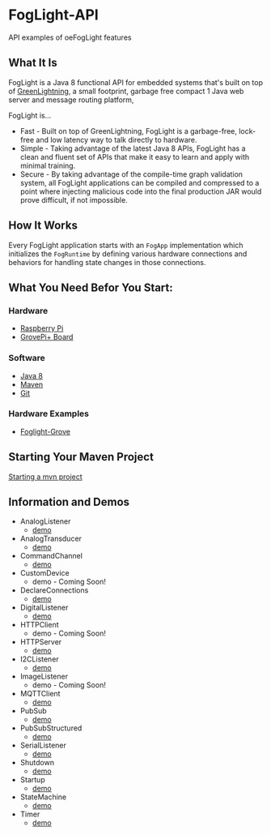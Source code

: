 # FogLight-API
API examples of oeFogLight features
## What It Is ##
FogLight is a Java 8 functional API for embedded systems that's built on top of [GreenLightning](https://github.com/oci-pronghorn/GreenLightning), a small footprint, garbage free compact 1 Java web server and message routing platform, 

FogLight is...
- Fast - Built on top of GreenLightning, FogLight is a garbage-free, lock-free and low latency way to talk directly to hardware.
- Simple - Taking advantage of the latest Java 8 APIs, FogLight has a clean and fluent set of APIs that make it easy to learn and apply with minimal training.
- Secure - By taking advantage of the compile-time graph validation system, all FogLight applications can be compiled and compressed to a point where injecting malicious code into the final production JAR would prove difficult, if not impossible.

## How It Works ##
Every FogLight application starts with an `FogApp` implementation which initializes the `FogRuntime` by defining various hardware connections and behaviors for handling state changes in those connections.  

## What You Need Befor You Start:
### Hardware
- [Raspberry Pi](https://www.raspberrypi.org/)
- [GrovePi+ Board](https://www.dexterindustries.com/shop/grovepi-board/)
### Software
- [Java 8](https://docs.oracle.com/javase/8/docs/technotes/guides/install/install_overview.html)
- [Maven](https://maven.apache.org/install.html)
- [Git](https://git-scm.com/)
### Hardware Examples
- [Foglight-Grove](https://github.com/oci-pronghorn/FogLight-Grove/blob/master/README.md)
## Starting Your Maven Project
[Starting a mvn project](https://github.com/oci-pronghorn/FogLighter/blob/master/README.md)
## Information and Demos 
- AnalogListener
  - [demo](https://github.com/oci-pronghorn/FogLight-API/blob/master/AnalogListener/README.md)
- AnalogTransducer
  - [demo](https://github.com/oci-pronghorn/FogLight-API/blob/master/AnalogTransducer/README.md)
- CommandChannel
  - [demo](https://github.com/oci-pronghorn/FogLight-API/blob/master/CommandChannel/README.md)
- CustomDevice
  - demo - Coming Soon!
- DeclareConnections
  - [demo](https://github.com/oci-pronghorn/FogLight-API/blob/master/DeclareConnections/README.md)
- DigitalListener
  - [demo](https://github.com/oci-pronghorn/FogLight-API/blob/master/DigitalListener/README.md)
- HTTPClient
  - demo - Coming Soon!
- HTTPServer
  - [demo](https://github.com/oci-pronghorn/FogLight-API/blob/master/HTTPServer/README.md)
- I2CListener
  - [demo](https://github.com/oci-pronghorn/FogLight-API/blob/master/I2CListener/README.md)
- ImageListener
  - demo - Coming Soon!
- MQTTClient
  - [demo](https://github.com/oci-pronghorn/FogLight-API/blob/master/MQTTClient/README.md)
- PubSub
  - [demo](https://github.com/oci-pronghorn/FogLight-API/blob/master/PubSub/README.md)
- PubSubStructured
  - [demo](https://github.com/oci-pronghorn/FogLight-API/blob/master/PubSubStructured/README.md)
- SerialListener
  - [demo](https://github.com/oci-pronghorn/FogLight-API/blob/master/SerialListener/README.md)
- Shutdown
  - [demo](https://github.com/oci-pronghorn/FogLight-API/blob/master/Shutdown/README.md)
- Startup
  - [demo](https://github.com/oci-pronghorn/FogLight-API/blob/master/Startup/README.md)
- StateMachine
  - [demo](https://github.com/oci-pronghorn/FogLight-API/blob/master/StateMachine/README.md)
- Timer
  - [demo](https://github.com/oci-pronghorn/FogLight-API/blob/master/Timer/README.md)
